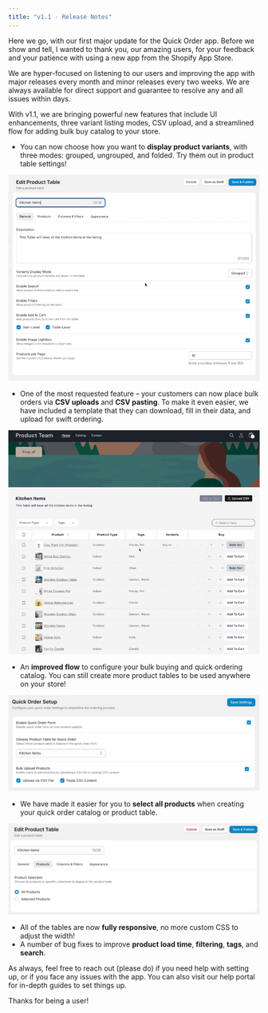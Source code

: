```yaml
---
title: "v1.1 - Release Notes"
---
```


Here we go, with our first major update for the Quick Order app. Before we show and tell, I wanted to thank you, our amazing users, for your feedback and your patience with using a new app from the Shopify App Store.

We are hyper-focused on listening to our users and improving the app with major releases every month and minor releases every two weeks. We are always available for direct support and guarantee to resolve any and all issues within days.

With v1.1, we are bringing powerful new features that include UI enhancements, three variant listing modes, CSV upload, and a streamlined flow for adding bulk buy catalog to your store.

* You can now choose how you want to **display product variants**, with three modes: grouped, ungrouped, and folded. Try them out in product table settings\!

![Variant Grouping](./images/variant-grouping.gif) 

* One of the most requested feature – your customers can now place bulk orders via **CSV uploads** and **CSV pasting**. To make it even easier, we have included a template that they can download, fill in their data, and upload for swift ordering.

![CSV Uploads](./images/upload-csv.gif)

* An **improved flow** to configure your bulk buying and quick ordering catalog. You can still create more product tables to be used anywhere on your store\!

![Quick Order Setup](./images/quick-order-setup.png)

* We have made it easier for you to **select all products** when creating your quick order catalog or product table.

![Select All Products](./images/select-all-products.png)

* All of the tables are now **fully responsive**, no more custom CSS to adjust the width\!  
* A number of bug fixes to improve **product load time**, **filtering**, **tags**, and **search**.

As always, feel free to reach out (please do) if you need help with setting up, or if you face any issues with the app. You can also visit our help portal for in-depth guides to set things up.

Thanks for being a user\!